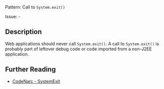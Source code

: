 Pattern: Call to `System.exit()`

Issue: -

## Description

Web applications should never call `System.exit()`. A call to `System.exit()` is probably part of leftover debug code or code imported from a non-J2EE application.

## Further Reading

* [CodeNarc - SystemExit](https://codenarc.github.io/CodeNarc/codenarc-rules-security.html#systemexit-rule)